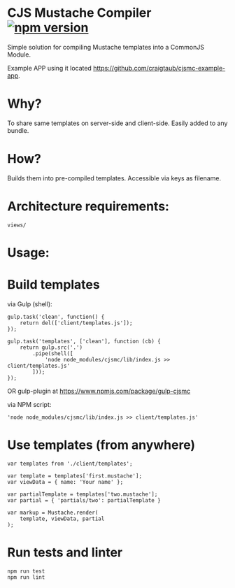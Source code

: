 # CJS Mustache Compiler [![npm version](https://badge.fury.io/js/cjsmc.svg)](https://badge.fury.io/js/cjsmc)

Simple solution for compiling Mustache templates into a CommonJS Module.

Example APP using it located https://github.com/craigtaub/cjsmc-example-app.

# Why?
To share same templates on server-side and client-side. Easily added to any bundle.

# How?
Builds them into pre-compiled templates. Accessible via keys as filename.

# Architecture requirements:
    views/

# Usage:

# Build templates

via Gulp (shell):

    gulp.task('clean', function() {
        return del(['client/templates.js']);
    });

    gulp.task('templates', ['clean'], function (cb) {
        return gulp.src('.')
            .pipe(shell([
                'node node_modules/cjsmc/lib/index.js >> client/templates.js'
            ]));
    });

OR gulp-plugin at https://www.npmjs.com/package/gulp-cjsmc

via NPM script:

    'node node_modules/cjsmc/lib/index.js >> client/templates.js'

# Use templates (from anywhere)

    var templates from './client/templates';

    var template = templates['first.mustache'];
    var viewData = { name: 'Your name' };

    var partialTemplate = templates['two.mustache'];
    var partial = { 'partials/two': partialTemplate }

    var markup = Mustache.render(
        template, viewData, partial
    );

# Run tests and linter

    npm run test
    npm run lint
